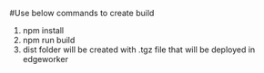 #Use below commands to create build

1) npm install
2) npm run build
3) dist folder will be created with .tgz file that will be deployed in edgeworker
